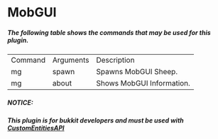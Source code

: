 <h1>MobGUI</h1>

<h5>The following table shows the commands that may be used for this plugin.</h5>

<table>
<tbody><tr>
<td>Command </td>
<td>Arguments </td>
<td>Description </td>
</tr>
<tr>
<td>mg </td>
<td>spawn </td>
<td>Spawns MobGUI Sheep. </td>
</tr>
<tr>
<td>mg </td>
<td>about </td>
<td>Shows MobGUI Information. </td>
</tr>
</tbody></table>

<h5>NOTICE: </h5>

<h5>This plugin is for bukkit developers and must be used with <a href="http://www.spigotmc.org/resources/customentitiesapi.873/">CustomEntitiesAPI</a></h5>
